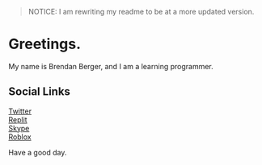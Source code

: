 > NOTICE: I am rewriting my readme to be at a more updated version.

# Greetings.

My name is Brendan Berger, and I am a learning programmer. 

## Social Links

[Twitter](https://twitter.com/whotookelburg)  
[Replit](https://replit.com/@elburg)  
[Skype](https://join.skype.com/invite/rf21W2hkvXeX)  
[Roblox](https://www.roblox.com/users/2810015396)


Have a good day.

